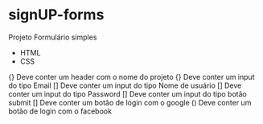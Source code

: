 # signUP-forms

Projeto Formulário simples 

- HTML 
- CSS

{} Deve conter um header com o nome do projeto 
{} Deve conter um input do tipo Email 
[] Deve conter um input do tipo Nome de usuário
[] Deve conter um input do tipo Password
[] Deve conter um input do tipo botão submit
[] Deve conter um botão de login com o google
() Deve conter um botão de login com o facebook 
